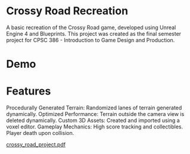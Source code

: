 # Crossy Road Recreation
A basic recreation of the Crossy Road game, developed using Unreal Engine 4 and Blueprints. This project was created as the final semester project for CPSC 386 - Introduction to Game Design and Production.

# Demo


# Features
Procedurally Generated Terrain: Randomized lanes of terrain generated dynamically.
Optimized Performance: Terrain outside the camera view is deleted dynamically.
Custom 3D Assets: Created and imported using a voxel editor.
Gameplay Mechanics:
High score tracking and collectibles.
Player death upon collision.

[crossy_road_project.pdf](https://github.com/user-attachments/files/18565579/crossy_road_project.pdf)
